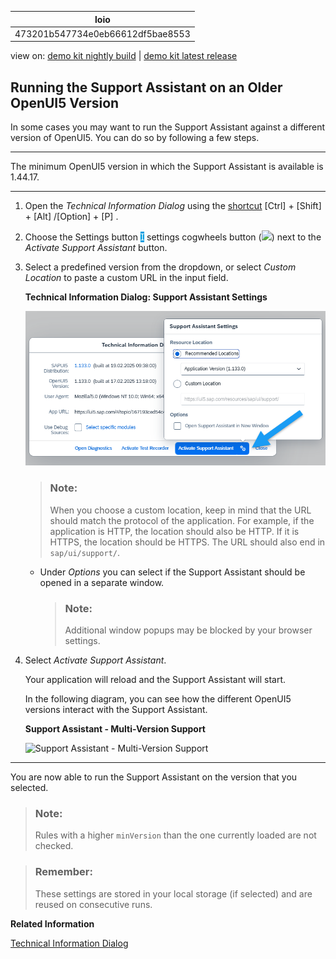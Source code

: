 <!-- loio473201b547734e0eb66612df5bae8553 -->

| loio |
| -----|
| 473201b547734e0eb66612df5bae8553 |

<div id="loio">

view on: [demo kit nightly build](https://sdk.openui5.org/nightly/#/topic/473201b547734e0eb66612df5bae8553) | [demo kit latest release](https://sdk.openui5.org/topic/473201b547734e0eb66612df5bae8553)</div>

<link rel="stylesheet" type="text/css" href="css/sap-icons.css"/>

## Running the Support Assistant on an Older OpenUI5 Version

In some cases you may want to run the Support Assistant against a different version of OpenUI5. You can do so by following a few steps.

***

The minimum OpenUI5 version in which the Support Assistant is available is 1.44.17.

***

1.  Open the *Technical Information Dialog* using the [shortcut](Keyboard_Shortcuts_for_OpenUI5_Tools_154844c.md) [Ctrl\] + [Shift\] + [Alt\] /[Option\] + [P\] .

2.  Choose the Settings button <span style="color:#ffffff;"><span style="background-color:#009de0;"><span class="SAP-icons-V5"></span></span></span> settings cogwheels button \(![](images/loio4c9d605dc8cf4457b478b618d6824b0f_HiRes.png)\) next to the *Activate Support Assistant* button.

3.  Select a predefined version from the dropdown, or select *Custom Location* to paste a custom URL in the input field.

      
      
    **Technical Information Dialog: Support Assistant Settings**

    ![](images/loio76e6ee08329741b895ec64627d96702e_Source1.png "Technical Information Dialog: Support Assistant Settings")

    > ### Note:  
    > When you choose a custom location, keep in mind that the URL should match the protocol of the application. For example, if the application is HTTP, the location should also be HTTP. If it is HTTPS, the location should be HTTPS. The URL should also end in `sap/ui/support/`.

    -   Under *Options* you can select if the Support Assistant should be opened in a separate window.

        > ### Note:  
        > Additional window popups may be blocked by your browser settings.


4.  Select *Activate Support Assistant*.

    Your application will reload and the Support Assistant will start.

    In the following diagram, you can see how the different OpenUI5 versions interact with the Support Assistant.

      
      
    **Support Assistant - Multi-Version Support**

    ![](images/loiof976dcdee0de41fd957fc8c672356d17_LowRes.png "Support Assistant - Multi-Version Support")


***

You are now able to run the Support Assistant on the version that you selected.

> ### Note:  
> Rules with a higher `minVersion` than the one currently loaded are not checked.

> ### Remember:  
> These settings are stored in your local storage \(if selected\) and are reused on consecutive runs.

**Related Information**  


[Technical Information Dialog](Technical_Information_Dialog_616a3ef.md#loio616a3ef07f554e20a3adf749c11f64e9 "The Technical Information dialog shows details of the OpenUI5 version currently being used in an app built with OpenUI5. You can use the Technical Information dialog to enable debug resources and open additional support tools to debug your app.")

